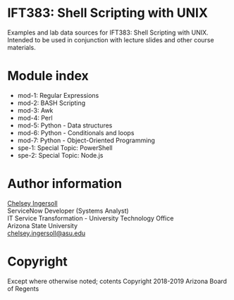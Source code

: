 # IFT383: Shell Scripting with UNIX
Examples and lab data sources for IFT383: Shell Scripting with UNIX.
Intended to be used in conjunction with lecture slides and other course
materials.

# Module index
- mod-1: Regular Expressions
- mod-2: BASH Scripting
- mod-3: Awk
- mod-4: Perl
- mod-5: Python - Data structures
- mod-6: Python - Conditionals and loops
- mod-7: Python - Object-Oriented Programming
- spe-1: Special Topic: PowerShell
- spe-2: Special Topic: Node.js

# Author information
[Chelsey Ingersoll](https://isearch.asu.edu/profile/1609650 "ASU profile page")  
ServiceNow Developer (Systems Analyst)  
IT Service Transformation - University Technology Office  
Arizona State University  
chelsey.ingersoll@asu.edu  

# Copyright
Except where otherwise noted; cotents Copyright 2018-2019
Arizona Board of Regents
